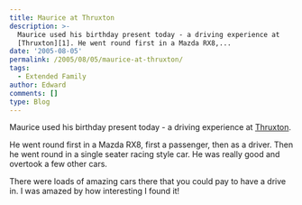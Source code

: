 ```yaml
---
title: Maurice at Thruxton
description: >-
  Maurice used his birthday present today - a driving experience at
  [Thruxton][1]. He went round first in a Mazda RX8,...
date: '2005-08-05'
permalink: /2005/08/05/maurice-at-thruxton/
tags:
  - Extended Family
author: Edward
comments: []
type: Blog
---
```


Maurice used his birthday present today - a driving experience at
[Thruxton][1].

He went round first in a Mazda RX8, first a passenger, then as a driver.
Then he went round in a single seater racing style car. He was really
good and overtook a few other cars.

There were loads of amazing cars there that you could pay to have a
drive in. I was amazed by how interesting I found it!



[1]: https://www.thruxtonracing.co.uk/

